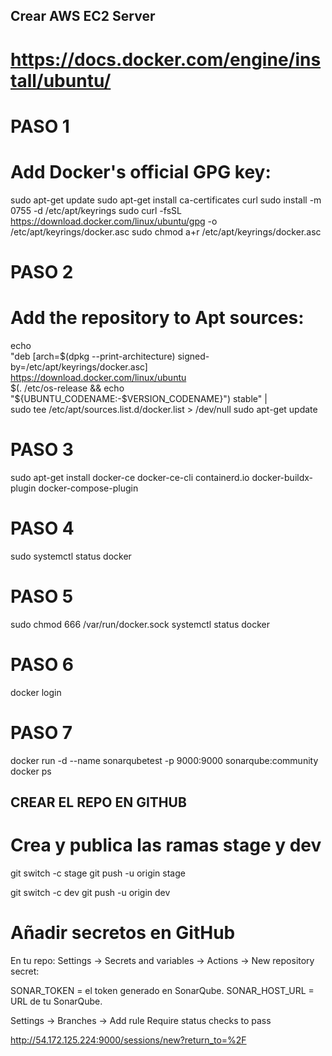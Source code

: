 ## Crear AWS EC2 Server



# https://docs.docker.com/engine/install/ubuntu/
# PASO 1
# Add Docker's official GPG key:
sudo apt-get update
sudo apt-get install ca-certificates curl
sudo install -m 0755 -d /etc/apt/keyrings
sudo curl -fsSL https://download.docker.com/linux/ubuntu/gpg -o /etc/apt/keyrings/docker.asc
sudo chmod a+r /etc/apt/keyrings/docker.asc

# PASO 2
# Add the repository to Apt sources:
echo \
  "deb [arch=$(dpkg --print-architecture) signed-by=/etc/apt/keyrings/docker.asc] https://download.docker.com/linux/ubuntu \
  $(. /etc/os-release && echo "${UBUNTU_CODENAME:-$VERSION_CODENAME}") stable" | \
  sudo tee /etc/apt/sources.list.d/docker.list > /dev/null
sudo apt-get update

# PASO 3
sudo apt-get install docker-ce docker-ce-cli containerd.io docker-buildx-plugin docker-compose-plugin

# PASO 4
sudo systemctl status docker

# PASO 5
sudo chmod 666 /var/run/docker.sock
systemctl status docker

# PASO 6
docker login

# PASO 7
docker run -d --name sonarqubetest -p 9000:9000 sonarqube:community
docker ps


## CREAR EL REPO EN GITHUB
# Crea y publica las ramas stage y dev
git switch -c stage
git push -u origin stage

git switch -c dev
git push -u origin dev


# Añadir secretos en GitHub

En tu repo: Settings → Secrets and variables → Actions → New repository secret:

SONAR_TOKEN = el token generado en SonarQube.
SONAR_HOST_URL = URL de tu SonarQube.

Settings → Branches → Add rule
Require status checks to pass

http://54.172.125.224:9000/sessions/new?return_to=%2F
